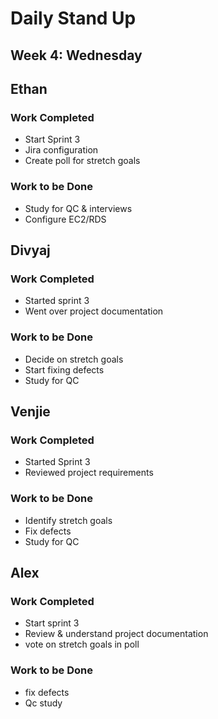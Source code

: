 # Daily Stand Up
## Week 4: Wednesday

## Ethan

### Work Completed

- Start Sprint 3
- Jira configuration
- Create poll for stretch goals

### Work to be Done

- Study for QC & interviews
- Configure EC2/RDS

## Divyaj

### Work Completed

- Started sprint 3
- Went over project documentation

### Work to be Done

- Decide on stretch goals
- Start fixing defects
- Study for QC

## Venjie

### Work Completed

- Started Sprint 3 
- Reviewed project requirements


### Work to be Done

- Identify stretch goals
- Fix defects
- Study for QC


## Alex

### Work Completed
- Start sprint 3
- Review & understand project documentation
- vote on stretch goals in poll

### Work to be Done
- fix defects
- Qc study
